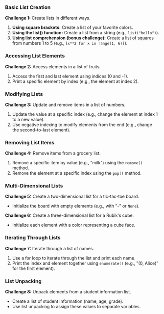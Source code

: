 ### Basic List Creation

**Challenge 1:** Create lists in different ways.

1. **Using square brackets:** Create a list of your favorite colors.
2. **Using the list() function:** Create a list from a string (e.g., `list("hello")`).
3. **Using list comprehension (bonus challenge):** Create a list of squares from numbers 1 to 5 (e.g., `[x**2 for x in range(1, 6)]`).

### Accessing List Elements

**Challenge 2:** Access elements in a list of fruits.

1. Access the first and last element using indices (0 and -1).
2. Print a specific element by index (e.g., the element at index 2).

### Modifying Lists

**Challenge 3:** Update and remove items in a list of numbers.

1. Update the value at a specific index (e.g., change the element at index 1 to a new value).
2. Use negative indexing to modify elements from the end (e.g., change the second-to-last element).

### Removing List Items

**Challenge 4:** Remove items from a grocery list.

1. Remove a specific item by value (e.g., "milk") using the `remove()` method.
2. Remove the element at a specific index using the `pop()` method.

### Multi-Dimensional Lists

**Challenge 5:** Create a two-dimensional list for a tic-tac-toe board.

- Initialize the board with empty elements (e.g., with "-" or `None`).

**Challenge 6:** Create a three-dimensional list for a Rubik's cube.

- Initialize each element with a color representing a cube face.

### Iterating Through Lists

**Challenge 7:** Iterate through a list of names.

1. Use a for loop to iterate through the list and print each name.
2. Print the index and element together using `enumerate()` (e.g., "(0, Alice)" for the first element).

### List Unpacking

**Challenge 8:** Unpack elements from a student information list.

- Create a list of student information (name, age, grade).
- Use list unpacking to assign these values to separate variables.
